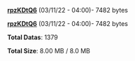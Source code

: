 [**rpzKDtQ6**](/data/rpzKDtQ6.txt) (03/11/22 - 04:00)- 7482 bytes

[**rpzKDtQ6**](/data/rpzKDtQ6.txt) (03/11/22 - 04:00)- 7482 bytes

**Total Datas**: 1379

**Total Size**: 8.00 MB / 8.0 MB
